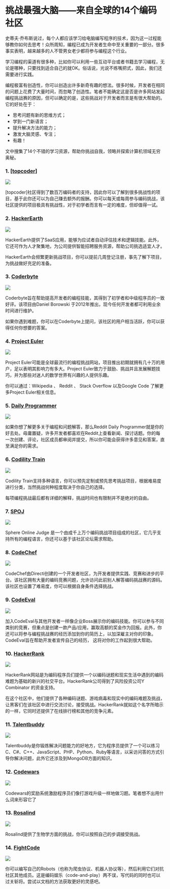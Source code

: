 挑战最强大脑——来自全球的14个编码社区
====================================

史蒂夫·乔布斯说过，每个人都应该学习给电脑编写程序的技术，因为这一过程能够教你如何去思考！众所周知，编程已成为开发者生命中至关重要的一部分。很多事实表明，越来越多的人不管男女老少都将参与编程这个行业。

  
学习编程的渠道有很多种，比如你可以利用一些互动平台或者书籍去学习编程，无论是哪种，只要找到适合自己的就OK。俗话说，光说不练嘴把式，因此，我们还需要进行实践。

编程极富有创造性，你可以创造出许多新奇有趣的想法。很多时候，开发者在相同的问题上花费了大量时间，而忽略了创造性。笔者不能确定这是否是许多网站发起编程挑战赛的原因，但可以确定的是，这些挑战对于开发者而言是有很大帮助的。它的好处在于：

* 思考问题有新的思维方式；
* 学到一门新语言；
* 提升解决方法的能力；
* 激发大脑灵感、专注；
* 有趣！

文中搜集了14个不错的学习资源，帮助你挑战自我，领略并探索计算机领域无穷奥秘。

### 1. [[topcoder]](http://www.topcoder.com/)

![](http://biang.io/biangpic/blog/99d2e159bb759b1e0107aecd5bd3dfb1.jpg)

[topcoder]社区得到了数百万编码者的支持，因此你可以了解到很多挑战性的项目，基于此你还可以为自己赚去额外的报酬。你可以每天或每周参与编码挑战，该社区提供的项目极具有挑战性，对于初学者而言有一定的难度，但却值得一试。

### 2. [HackerEarth](http://www.hackerearth.com/)

![](http://biang.io/biangpic/blog/89728fda52d2408cfe2d39ee9d9daa6c.jpg)

HackerEarth提供了SaaS应用，能够为应试者自动评估技术和逻辑技能。此外，它还可作为人才聚集地，为公司提供智能招聘服务资源，帮助公司挑选适宜人才。

HackerEarth会频繁更新挑战项目，你可以提前几周登记注册，事先了解下项目，为挑战做好充足的准备。

### 3. [Coderbyte](http://coderbyte.com/)

![](http://biang.io/biangpic/blog/1495ea63175c9f227a853ae7255a86db.jpg)

Coderbyte旨在帮助提高开发者的编程技能，其得到了初学者和中级程序员的一致好评。该项目由Daniel Borowski 于2012年推出，现今任何开发者都可利用业余时间进行维护。

如果你遇到难题，你可以在Coderbyte上提问，该社区的用户相当活跃，你可以获得任何你想要的答案。

### 4. [Project Euler](https://projecteuler.net/)

![](http://biang.io/biangpic/blog/8ccb4e0f2d12c71afbf39f11ad16545f.jpg)

Project Euler可能是全球最流行的编程挑战网站，项目推出初期就拥有几十万的用户，足以表明其影响力有多大。Project Euler致力于鼓励、挑战并且发展解题技巧，并为那些对迷人的数学世界有兴趣的人提供乐趣。

你可以通过：Wikipedia 、 Reddit 、 Stack Overflow 以及Google Code 了解更多Project Euler相关信息。

### 5. [Daily Programmer](http://www.reddit.com/r/dailyprogrammer) 
![](http://biang.io/biangpic/blog/bf21cc83d48629b521c50cc098eec985.jpg)

如果你想了解更多关于编程和问题解答，那么Reddit Daily Programmer就是你的好去处。毋庸置疑，许多开发者都喜欢在Reddit上查看新闻、探讨话题。你的每一次创建、评论，社区成员都审阅并提交，所以你可能会获得许多意见和答案，直至满足你的需求。

### 6. [Codility Train](https://codility.com/train/)

![](http://biang.io/biangpic/blog/e2a430ab0094772c4faf550627c33abc.jpg)

Codility Train支持多种语言，你可以预先定制或预先思考挑战项目，根据难易度进行分类，当然挑战何种程度取决于你自己的选择。

每项编程挑战最后都有详细的解释，挑战时间也有限制并不是绝对的自由。

### 7. [SPOJ](http://www.spoj.com/)

![](http://biang.io/biangpic/blog/fc4104f8a1db8d33c04ae7ec1fd72e87.jpg)

Sphere Online Judge 是一个由成千上万个编码挑战项目组成的社区，它几乎支持所有的编程语言，你还可以基于该社区论坛需求帮助。

### 8. [CodeChef](http://www.codechef.com/)

![](http://biang.io/biangpic/blog/c13cda965870c18aaa9c89e56d564c47.jpg)

CodeChef由Directi创建的一个开发者社区，为开发者提供实践、竞赛和进步的平台。该社区拥有大量的编码竞赛问题，允许访问此前别人解答编码挑战赛的源码。该社区也设置了难易度，你可以根据自身条件选择挑战。

### 9. [CodeEval](https://www.codeeval.com/)

![](http://biang.io/biangpic/blog/bc8cff89fa2bea0ab47c8ab7cbcf949f.jpg)

加入CodeEval与其他开发者一样像企业Boss展示你的编码技能。你可以参与不同类别的竞赛，但重点是创建一款产品/应用，赢取高额的奖金作为回报。此外，你还可以将参与编程挑战赛的经历添加到你的简历上，以加深雇主对你的印象。CodeEval旨在帮助开发者宣传自己的经历， 这将对你的工作起到很大帮助。

### 10. [HackerRank](https://www.hackerrank.com/)

![](http://biang.io/biangpic/blog/0c812b1992e8ccb924fd5c91c13404f8.jpg)

HackerRank网站是为编码程序员们提供一个以编码谜题和现实生活中遇到的编码难题为基础的新兴的社交平台。HackerRank公司得到了风险投资公司Y Combinator 的资金支持。

在这个社区中，他们提供了各种编码谜题、游戏病毒和现实中的编码难题及挑战，让黑客们在该社区中进行交流讨论，接受挑战。HackerRank就如这个名字所暗示的一样，它同时还提供了在线排行榜和其他的竞争元素。

### 11. [Talentbuddy](http://www.talentbuddy.co/)

![](http://biang.io/biangpic/blog/f92970a040dd3a1177ebea3cd0df7a0b.jpg)

Talentbuddy是你锻炼解决问题能力的好地方，它为程序员提供了一个可以练习C、C#、C++、JavaScript、PHP、Python、Ruby等语言，以采访问答的方式引导你解决问题，此外它还涉及到MongoDB方面的知识。

### 12. [Codewars](http://www.codewars.com/)

![](http://biang.io/biangpic/blog/16bfb06bcf636d82732eeea9ea3dd4a9.jpg)

Codewars的奖励系统激励程序员们像打游戏升级一样地做习题。笔者想不出用什么词来形容它了

### 13. [Rosalind](http://rosalind.info/problems/locations/)

![](http://biang.io/biangpic/blog/b25fbab74846349ce07d8e72dfd9da87.jpg)

Rosalind提供了生物学方面的挑战，你可以按照自己的步调接受挑战。

### 14. [FightCode](http://fightcodegame.com/)

![](http://biang.io/biangpic/blog/ccb1dced2f57aa28000cbb12b2fdfd1a.jpg)

你可以编写自己的Robots（也称为爬虫协议、机器人协议等），然后利用它们对抗社区其他成员。这是编码娱乐（code-and-play）两不误，写代码的同时也可以过关斩将。尝试以文档的方法获取更好的灵感吧。
